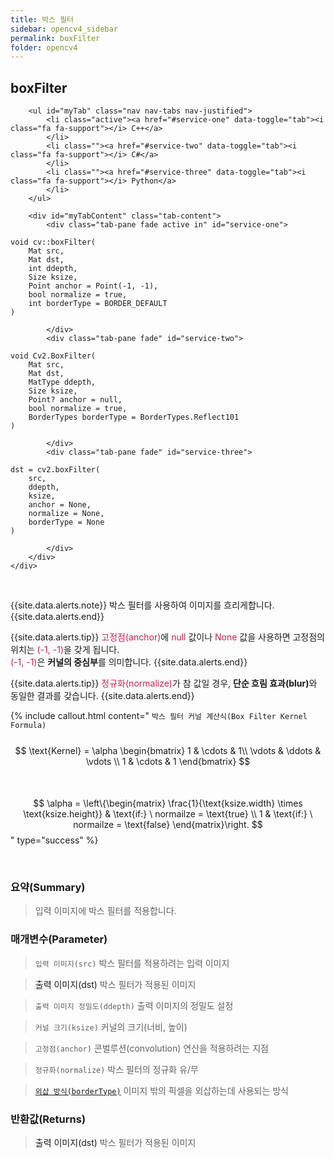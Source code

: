 ```yaml
---
title: 박스 필터
sidebar: opencv4_sidebar
permalink: boxFilter
folder: opencv4
---
```


<div class="row">
    <div class="col-lg-12">
        <h2 class="page-header">boxFilter</h2>
    </div>
    <div class="col-lg-12">

        <ul id="myTab" class="nav nav-tabs nav-justified">
            <li class="active"><a href="#service-one" data-toggle="tab"><i class="fa fa-support"></i> C++</a>
            </li>
            <li class=""><a href="#service-two" data-toggle="tab"><i class="fa fa-support"></i> C#</a>
            </li>
            <li class=""><a href="#service-three" data-toggle="tab"><i class="fa fa-support"></i> Python</a>
            </li>
        </ul>

        <div id="myTabContent" class="tab-content">
            <div class="tab-pane fade active in" id="service-one">
<pre class="prettyprint"><code class="language-cpp">void cv::boxFilter(
    Mat src,
    Mat dst,
    int ddepth,
    Size ksize,
    Point anchor = Point(-1, -1),
    bool normalize = true,
    int borderType = BORDER_DEFAULT
)</code></pre>
            </div>
            <div class="tab-pane fade" id="service-two">
<pre class="prettyprint"><code class="language-cs">void Cv2.BoxFilter(
    Mat src,
    Mat dst,
    MatType ddepth,
    Size ksize,
    Point? anchor = null,
    bool normalize = true,
    BorderTypes borderType = BorderTypes.Reflect101
)</code></pre>
            </div>
            <div class="tab-pane fade" id="service-three">
<pre class="prettyprint"><code class="language-py">dst = cv2.boxFilter(
    src, 
    ddepth,
    ksize,
    anchor = None,
    normalize = None,
    borderType = None
)</code></pre>
            </div>
        </div>
    </div>
</div>

<br>

{{site.data.alerts.note}}
박스 필터를 사용하여 이미지를 흐리게합니다.
{{site.data.alerts.end}}

{{site.data.alerts.tip}}
<font color="#c7254e">고정점(anchor)</font>에 <font color="#c7254e">null</font> 값이나 <font color="#c7254e">None</font> 값을 사용하면 고정점의 위치는 <font color="#c7254e">(-1, -1)</font>을 갖게 됩니다.<br>
<font color="#c7254e">(-1, -1)</font>은 <b>커널의 중심부</b>를 의미합니다.
{{site.data.alerts.end}}

{{site.data.alerts.tip}}
<font color="#c7254e">정규화(normalize)</font>가 참 값일 경우, <b>단순 흐림 효과(blur)</b>와 동일한 결과를 갖습니다.
{{site.data.alerts.end}}

{% include callout.html content="
`박스 필터 커널 계산식(Box Filter Kernel Formula)`
<br><br>
$$ \text{Kernel} = \alpha \begin{bmatrix}
1 & \cdots & 1\\ 
\vdots & \ddots & \vdots \\ 
1 & \cdots & 1 
\end{bmatrix} $$
<br><br>
$$ \alpha = \left\{\begin{matrix}
\frac{1}{\text{ksize.width} \times \text{ksize.height}} & \text{if:} \ normailze = \text{true} \\ 
1 & \text{if:} \ normailze = \text{false} 
\end{matrix}\right. $$
" type="success" %}

<br>

### 요약(Summary)

> 입력 이미지에 박스 필터를 적용합니다.

### 매개변수(Parameter)

> `입력 이미지(src)` 박스 필터를 적용하려는 입력 이미지

> <a data-toggle="tooltip" data-original-title="{{site.data.glossary.only_C_CS}}">출력 이미지(dst)</a> 박스 필터가 적용된 이미지

> `출력 이미지 정밀도(ddepth)` 출력 이미지의 정밀도 설정

> `커널 크기(ksize)` 커널의 크기(너비, 높이)

> `고정점(anchor)` 콘벌루션(convolution) 연산을 적용하려는 지점

> `정규화(normalize)` 박스 필터의 정규화 유/무

> [`외삽 방식(borderType)`](BorderTypes) 이미지 밖의 픽셀을 외삽하는데 사용되는 방식

### 반환값(Returns)

> <a data-toggle="tooltip" data-original-title="{{site.data.glossary.only_Python}}">출력 이미지(dst)</a> 박스 필터가 적용된 이미지